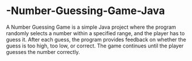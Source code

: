 # -Number-Guessing-Game-Java
A Number Guessing Game is a simple Java project where the program randomly selects a number within a specified range, and the player has to guess it. After each guess, the program provides feedback on whether the guess is too high, too low, or correct. The game continues until the player guesses the number correctly.
